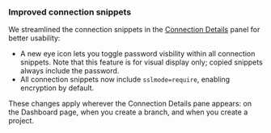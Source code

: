 ### Improved connection snippets

We streamlined the connection snippets in the [Connection Details](/docs/connect/connect-from-any-app) panel for better usability:
- A new eye icon lets you toggle password visbility within all connection snippets. Note that this feature is for visual display only; copied snippets always include the password.
- All connection snippets now include `sslmode=require`, enabling encryption by default.

These changes apply wherever the Connection Details pane appears: on the Dashboard page, when you create a branch, and when you create a project.
